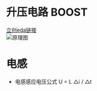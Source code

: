 #  升压电路 BOOST
[立创eda链接](https://pro.lceda.cn/laffey4590/dian-ya)  
![原理图](pciture\boost原理图.png)

# 电感
- 电感感应电压公式
U = L  △i  /  △t
